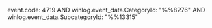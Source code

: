 event.code: 4719 AND winlog.event_data.CategoryId: "%%8276" AND winlog.event_data.SubcategoryId: "%%13315"
